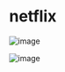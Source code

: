 # netflix


![image](https://github.com/user-attachments/assets/98df06c7-9318-4de3-b72e-fe490e3dbd0d)

![image](https://github.com/user-attachments/assets/d75a5e83-3b12-4c31-9a5a-ea334402d8f8)


